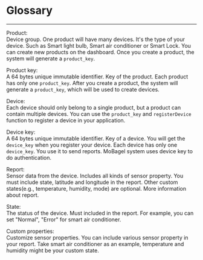 
 # Glossary
 ---
Product:  
Device group. One product will have many devices. It's the type of your device. Such as Smart light bulb, Smart air conditioner or Smart Lock. You can create new products on the dashboard. Once you create a product, the system will generate a `product_key`. 
 
Product key:   
A 64 bytes unique immutable identifier. Key of the product. Each product has only one `product_key`. After you create a product, the system will generate a `product_key`, which will be used to create devices.

Device:   
Each device should only belong to a single product, but a product can contain multiple devices. You can use the `product_key` and `registerDevice` function to register a device in your application.

Device key:   
A 64 bytes unique immutable identifier. Key of a device. You will get the `device_key` when you register your device. Each device has only one `device_key`. You use it to send reports. MoBagel system uses device key to do authentication.   

Report:  
Sensor data from the device. Includes all kinds of sensor property. You must include state, latitude and longitude in the report. Other custom states(e.g., temperature, humidity, mode) are optional. More information about report.

State:   
The status of the device. Must included in the report. For example, you can set "Normal", "Error" for smart air conditioner. 

Custom properties:    
Customize sensor properties. You can include various sensor property in your report. Take smart air conditioner as an example, temperature and humidity might be your custom state. 
